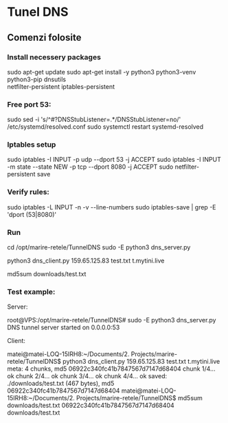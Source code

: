 # Tunel DNS

## Comenzi folosite

### Install necessery packages
sudo apt-get update
sudo apt-get install -y python3 python3-venv python3-pip dnsutils \
                        netfilter-persistent iptables-persistent

### Free port 53:
sudo sed -i 's/^#\?DNSStubListener=.*/DNSStubListener=no/' /etc/systemd/resolved.conf 
sudo systemctl restart systemd-resolved

### Iptables setup
sudo iptables -I INPUT -p udp --dport 53 -j ACCEPT
sudo iptables -I INPUT -m state --state NEW -p tcp --dport 8080 -j ACCEPT
sudo netfilter-persistent save

### Verify rules:
sudo iptables -L INPUT -n -v --line-numbers
sudo iptables-save | grep -E 'dport (53|8080)'

### Run
cd /opt/marire-retele/TunnelDNS
sudo -E python3 dns_server.py

python3 dns_client.py 159.65.125.83 test.txt t.mytini.live

md5sum downloads/test.txt


### Test example:

Server:

root@VPS:/opt/marire-retele/TunnelDNS# sudo -E python3 dns_server.py
DNS tunnel server started on 0.0.0.0:53

Client:

matei@matei-LOQ-15IRH8:~/Documents/2. Projects/marire-retele/TunnelDNS$ python3 dns_client.py 159.65.125.83 test.txt t.mytini.live
meta: 4 chunks, md5 06922c340fc41b7847567d7147d68404
chunk 1/4... ok
chunk 2/4... ok
chunk 3/4... ok
chunk 4/4... ok
saved: ./downloads/test.txt (467 bytes), md5 06922c340fc41b7847567d7147d68404
matei@matei-LOQ-15IRH8:~/Documents/2. Projects/marire-retele/TunnelDNS$ md5sum downloads/test.txt
06922c340fc41b7847567d7147d68404  downloads/test.txt